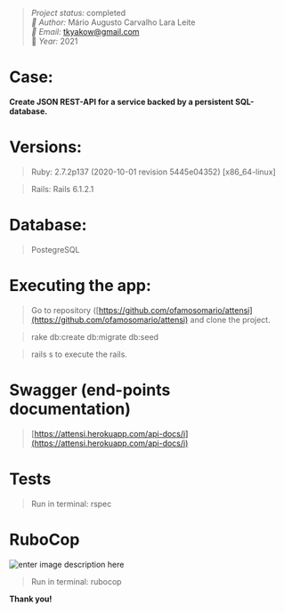 
> *Project status:* completed </br>
> *:busts_in_silhouette: Author:* Mário Augusto Carvalho Lara Leite </br>
> *:email: Email:* tkyakow@gmail.com  </br>
> :date: *Year:* 2021

# Case:
**Create JSON REST-API for a service backed by a persistent SQL-database.**

# Versions:
> Ruby: 2.7.2p137 (2020-10-01 revision 5445e04352) [x86_64-linux]

> Rails: Rails 6.1.2.1

# Database:
> PostegreSQL

# Executing the app:
> Go to repository ([https://github.com/ofamosomario/attensi](https://github.com/ofamosomario/attensi) and clone the project.

> rake db:create db:migrate db:seed

> rails s to execute the rails.

# Swagger (end-points documentation)
> [https://attensi.herokuapp.com/api-docs/i](https://attensi.herokuapp.com/api-docs/i)

# Tests
> Run in terminal: rspec

# RuboCop

![enter image description here](https://encrypted-tbn0.gstatic.com/images?q=tbn:ANd9GcTvMSFQaCKg10EWCRxKz6sQWiTpHbiMdqjbGA&usqp=CAU)

> Run in terminal: rubocop

**Thank you!**